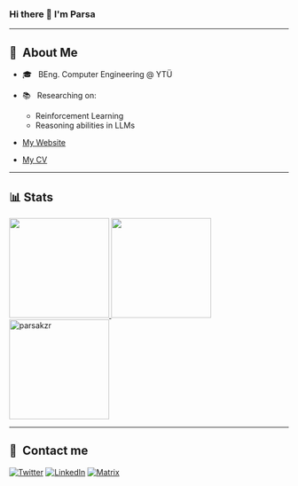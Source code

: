 ### Hi there 👋 I'm Parsa

---

## 🔵 &nbsp;About Me

- 🎓 &nbsp; BEng. Computer Engineering @ YTÜ
- 📚 &nbsp; Researching on:
  - Reinforcement Learning
  - Reasoning abilities in LLMs
    
- [My Website](https://parsakzr.github.io/)
- [My CV](https://raw.githubusercontent.com/parsakzr/parsakzr/master/CV-Parsa-2024.pdf)
---
## 📊 Stats

<p>
<a href="https://github.com/parsakzr">
  <img height="180em" src="https://github-readme-stats.vercel.app/api?username=parsakzr&show_icons=true&theme=tokyonight&hide_border=true" />
  <img height="180em" src="https://github-readme-stats-eight-theta.vercel.app/api/top-langs/?username=parsakzr&theme=tokyonight&hide_border=true&layout=compact&exclude_lang=java+r" />
  <img height="180em" src="https://github-readme-streak-stats.herokuapp.com/?user=parsakzr&theme=tokyonight&hide_border=true" alt="parsakzr" />
</a>
</p>

---
## 🤙 &nbsp;Contact me

[![Twitter](https://img.shields.io/badge/@DevParsa-%231DA1F2.svg?&style=for-the-badge&logo=Twitter&logoColor=white)](https://twitter.com/DevParsa)
[![LinkedIn](https://img.shields.io/badge/@Parsakzr-0077B5?style=for-the-badge&logo=linkedin&logoColor=white)](https://www.linkedin.com/in/parsakzr/)
[![Matrix](https://img.shields.io/badge/parsak:matrix.org-2b2b2b?logo=Matrix&style=for-the-badge&logoColor=white)](https://matrix.to/#/@parsak:matrix.org)
